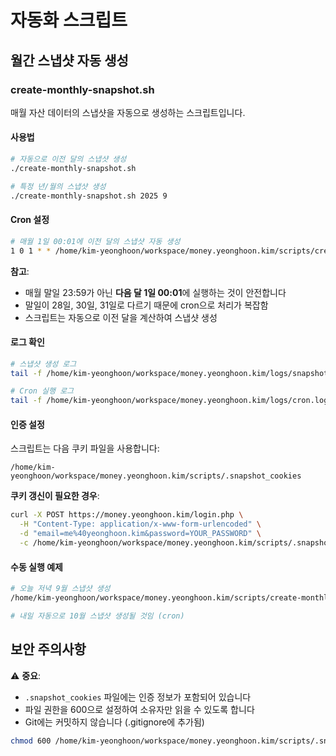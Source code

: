 # 자동화 스크립트

## 월간 스냅샷 자동 생성

### create-monthly-snapshot.sh

매월 자산 데이터의 스냅샷을 자동으로 생성하는 스크립트입니다.

#### 사용법

```bash
# 자동으로 이전 달의 스냅샷 생성
./create-monthly-snapshot.sh

# 특정 년/월의 스냅샷 생성
./create-monthly-snapshot.sh 2025 9
```

#### Cron 설정

```bash
# 매월 1일 00:01에 이전 달의 스냅샷 자동 생성
1 0 1 * * /home/kim-yeonghoon/workspace/money.yeonghoon.kim/scripts/create-monthly-snapshot.sh
```

**참고**:
- 매월 말일 23:59가 아닌 **다음 달 1일 00:01**에 실행하는 것이 안전합니다
- 말일이 28일, 30일, 31일로 다르기 때문에 cron으로 처리가 복잡함
- 스크립트는 자동으로 이전 달을 계산하여 스냅샷 생성

#### 로그 확인

```bash
# 스냅샷 생성 로그
tail -f /home/kim-yeonghoon/workspace/money.yeonghoon.kim/logs/snapshot-202509.log

# Cron 실행 로그
tail -f /home/kim-yeonghoon/workspace/money.yeonghoon.kim/logs/cron.log
```

#### 인증 설정

스크립트는 다음 쿠키 파일을 사용합니다:
```
/home/kim-yeonghoon/workspace/money.yeonghoon.kim/scripts/.snapshot_cookies
```

**쿠키 갱신이 필요한 경우**:
```bash
curl -X POST https://money.yeonghoon.kim/login.php \
  -H "Content-Type: application/x-www-form-urlencoded" \
  -d "email=me%40yeonghoon.kim&password=YOUR_PASSWORD" \
  -c /home/kim-yeonghoon/workspace/money.yeonghoon.kim/scripts/.snapshot_cookies
```

#### 수동 실행 예제

```bash
# 오늘 저녁 9월 스냅샷 생성
/home/kim-yeonghoon/workspace/money.yeonghoon.kim/scripts/create-monthly-snapshot.sh 2025 9

# 내일 자동으로 10월 스냅샷 생성될 것임 (cron)
```

## 보안 주의사항

⚠️ **중요**:
- `.snapshot_cookies` 파일에는 인증 정보가 포함되어 있습니다
- 파일 권한을 600으로 설정하여 소유자만 읽을 수 있도록 합니다
- Git에는 커밋하지 않습니다 (.gitignore에 추가됨)

```bash
chmod 600 /home/kim-yeonghoon/workspace/money.yeonghoon.kim/scripts/.snapshot_cookies
```